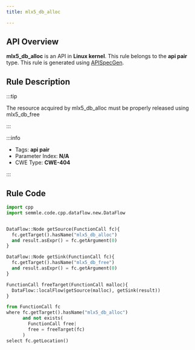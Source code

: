 ```yaml
---
title: mlx5_db_alloc

---
```



## API Overview
**mlx5_db_alloc** is an API in **Linux kernel**. This rule belongs to the **api pair** type. This rule is generated using [APISpecGen](../../tools/APISpecGen).
## Rule Description

:::tip

The resource acquired by mlx5_db_alloc must be properly released using mlx5_db_free

:::

:::info

- Tags: **api pair**
- Parameter Index: **N/A**
- CWE Type: **CWE-404**

:::

## Rule Code
```python
import cpp
import semmle.code.cpp.dataflow.new.DataFlow


DataFlow::Node getSource(FunctionCall fc){
  fc.getTarget().hasName("mlx5_db_alloc")
  and result.asExpr() = fc.getArgument(0)
}

DataFlow::Node getSink(FunctionCall fc){
  fc.getTarget().hasName("mlx5_db_free")
  and result.asExpr() = fc.getArgument(0)
}

FunctionCall freeTarget(FunctionCall malloc){
  DataFlow::localFlow(getSource(malloc), getSink(result))
}

from FunctionCall fc
where fc.getTarget().hasName("mlx5_db_alloc")
      and not exists(
        FunctionCall free| 
        free = freeTarget(fc)
      )
select fc.getLocation()

    
```